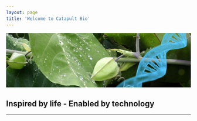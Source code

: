 ```yaml
---
layout: page
title: 'Welcome to Catapult Bio'
---
```

![placeholder](/pic/caratula-800-2.jpg "Catapult Bio")

## Inspired by life - Enabled by technology

-----

